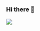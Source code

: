 ### Hi there 👋

<img src="![image](https://user-images.githubusercontent.com/121345600/229087378-42a1cfca-b50b-4cf4-a5c8-5d46500be4cc.png)">

<!--
**JosueLpz/JosueLpz** is a ✨ _special_ ✨ repository because its `README.md` (this file) appears on your GitHub profile.

Here are some ideas to get you started:

- 🔭 I’m currently working on ...
- 🌱 I’m currently learning ...
- 👯 I’m looking to collaborate on ...
- 🤔 I’m looking for help with ...
- 💬 Ask me about ...
- 📫 How to reach me: ...
- 😄 Pronouns: ...
- ⚡ Fun fact: ...
-->
